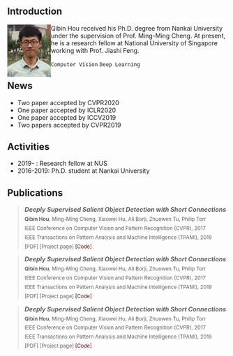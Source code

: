 
## Introduction

<img align="left" width="100" height="120" src="https://github.com/Andrew-Qibin/homepage/raw/master/houqb.jpg">

  Qibin Hou received his Ph.D. degree from Nankai University under the supervision of Prof. Ming-Ming Cheng.
  At present, he is a research fellow at National University of Singapore working with Prof. Jiashi Feng.
  
  `Computer Vision` `Deep Learning`


## News

+ Two paper accepted by CVPR2020
+ One paper accepted by ICLR2020
+ One paper accepted by ICCV2019
+ Two papers accepted by CVPR2019

## Activities

+ 2019-    : Research fellow at NUS
+ 2016-2019: Ph.D. student at Nankai University

## Publications

>  ***Deeply Supervised Salient Object Detection with Short Connections***       
  <sub>**Qibin Hou**, Ming-Ming Cheng, Xiaowei Hu, Ali Borji, Zhuowen Tu, Philip Torr  
  IEEE Conference on Computer Vision and Pattern Recognition (CVPR), 2017   
  IEEE Transactions on Pattern Analysis and Machine Intelligence (TPAMI), 2019   
  [PDF] [Project page] <font color="#660000">[Code]</font></sub>
  
  
>  ***Deeply Supervised Salient Object Detection with Short Connections***       
  <sub>**Qibin Hou**, Ming-Ming Cheng, Xiaowei Hu, Ali Borji, Zhuowen Tu, Philip Torr  
  IEEE Conference on Computer Vision and Pattern Recognition (CVPR), 2017   
  IEEE Transactions on Pattern Analysis and Machine Intelligence (TPAMI), 2019   
  [PDF] [Project page] <font color="#660000">[Code]</font></sub>   

>  ***Deeply Supervised Salient Object Detection with Short Connections***       
  <sub>**Qibin Hou**, Ming-Ming Cheng, Xiaowei Hu, Ali Borji, Zhuowen Tu, Philip Torr  
  IEEE Conference on Computer Vision and Pattern Recognition (CVPR), 2017   
  IEEE Transactions on Pattern Analysis and Machine Intelligence (TPAMI), 2019   
  [PDF] [Project page] <font color="#660000">[Code]</font></sub>   
  
  
